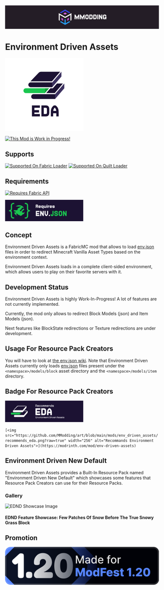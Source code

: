 [![MModding](https://raw.githubusercontent.com/MModding/art/main/brand/mmodding_dark_banner.png)](https://mmodding.github.io/discord-link)

# Environment Driven Assets

[<img src="https://github.com/MModding/art/blob/main/mods/env_driven_assets/logo_named.png?raw=true" width="256" alt="EDA logo">](https://modrinth.com/mod/env-driven-assets)

[<img src="https://github.com/JR1811/Boatism/blob/520a64b001700efc8667fbf0bd399e5daf5196b3/external/promo/badges/work_in_progress.png?raw=true" width="256" alt="This Mod is Work in Progress!">](https://github.com/MModding/env-driven-assets)

## Supports

[<img src="https://github.com/JR1811/Boatism/blob/5bdbea79b11428101353c4a67ccd4b3821200a76/extrernal/promo/badges/supported_on_fabric_loader.png?raw=true" width="256" alt="Supported On Fabric Loader">](https://fabricmc.net)
[<img src="https://github.com/JR1811/Boatism/blob/5bdbea79b11428101353c4a67ccd4b3821200a76/extrernal/promo/badges/supported_on_quilt_loader.png?raw=true" width="256" alt="Supported On Quilt Loader">](https://quiltmc.org)

## Requirements

[<img src="https://github.com/JR1811/Boatism/blob/5bdbea79b11428101353c4a67ccd4b3821200a76/extrernal/promo/badges/requires_fabric_api.png?raw=true" width="256" alt="Requires Fabric API">](https://modrinth.com/mod/fabric-api)

[<img src="https://github.com/MModding/art/blob/main/mods/env_json/requires_env_json.png?raw=true" width="256" alt="Requires env.json">](https://modrinth.com/mod/env.json)

## Concept

Environment Driven Assets is a FabricMC mod that allows to load [env.json](https://modrinth.com/mod/env.json) files in order
to redirect Minecraft Vanilla Asset Types based on the environment context.

Environment Driven Assets loads in a complete client-sided environment, which allows users to play on their favorite servers
with it.

## Development Status

Environment Driven Assets is highly Work-In-Progress! A lot of features are not currently implemented.

Currently, the mod only allows to redirect Block Models (json) and Item Models (json).

Next features like BlockState redirections or Texture redirections are under development.

## Usage For Resource Pack Creators

You will have to look at [the env.json wiki](https://github.com/MModding/env.json?tab=readme-ov-file#the-envjson-format).
Note that Environment Driven Assets currently only loads [env.json](https://modrinth.com/mod/env.json) files present under the
`<namespace>/models/block` asset directory and the `<namespace>/models/item` directory.

## Badge For Resource Pack Creators

[<img src="https://github.com/MModding/art/blob/main/mods/env_driven_assets/recommends_eda.png?raw=true" width="256" alt="Recommands Environment Driven Assets">](https://modrinth.com/mod/env-driven-assets)

`[<img src="https://github.com/MModding/art/blob/main/mods/env_driven_assets/recommends_eda.png?raw=true" width="256" alt="Recommands Environment Driven Assets">](https://modrinth.com/mod/env-driven-assets)`

## Environment Driven New Default

Environment Driven Assets provides a Built-In Resource Pack named "Environment Driven New Default" which showcases some
features that Resource Pack Creators can use for their Resource Packs.

### Gallery

<img src="https://github.com/MModding/env-driven-assets/blob/main/external/promo/showcase.png?raw=true" alt="EDND Showcase Image">

#### EDND Feature Showcase: Few Patches Of Snow Before The True Snowy Grass Block


## Promotion

[<img src="https://raw.githubusercontent.com/ModFest/art/3bf66556e674d670e30f647d6a48c4e1798c21d4/badge/128h/ModFest%201.20%20Badge%20Cozy.png" alt="ModFest 1.20">](https://modfest.net/1.20)
